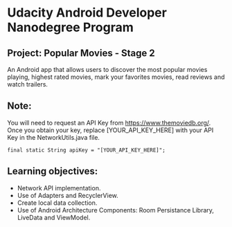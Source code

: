 # Udacity Android Developer Nanodegree Program

## Project: Popular Movies - Stage 2
An Android app that allows users to discover the most popular movies playing, highest rated movies, mark your favorites movies, read reviews and watch trailers.

## Note:
You will need to request an API Key from https://www.themoviedb.org/.
Once you obtain your key, replace [YOUR_API_KEY_HERE] with your API Key in the NetworkUtils.java file.

	final static String apiKey = "[YOUR_API_KEY_HERE]";
	
## Learning objectives:
- Network API implementation.
- Use of Adapters and RecyclerView.
- Create local data collection.
- Use of Android Architecture Components: Room Persistance Library, LiveData and ViewModel.